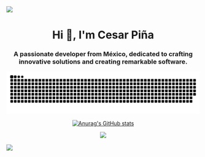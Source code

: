 <img src="https://user-images.githubusercontent.com/73097560/115834477-dbab4500-a447-11eb-908a-139a6edaec5c.gif">

<h1 align="center">Hi 👋, I'm Cesar Piña</h1>
<h3 align="center">A passionate developer from México, dedicated to crafting innovative solutions and creating remarkable software. </h3>
<div align="center">
  <img  src="https://github.com/1999AZZAR/1999AZZAR/blob/main/resources/img/grid-snake.svg"
       alt="snake" /></a>
</div>

<div align=center>
  
[![Anurag's GitHub stats](https://github-readme-stats.vercel.app/api?username=Cesarpinagon&hide=stars,issues&show=prs_merged&show_icons=true&theme=dracula)](https://github.com/anuraghazra/github-readme-stats)

</div>

<p align="center">
  <a href="https://skillicons.dev">
    <img src="https://skillicons.dev/icons?i=git,cpp,css,discord,github,html,js,linux,mysql,py,vscode&perline=14" />
  </a>
</p>

<img src="https://user-images.githubusercontent.com/73097560/115834477-dbab4500-a447-11eb-908a-139a6edaec5c.gif">
